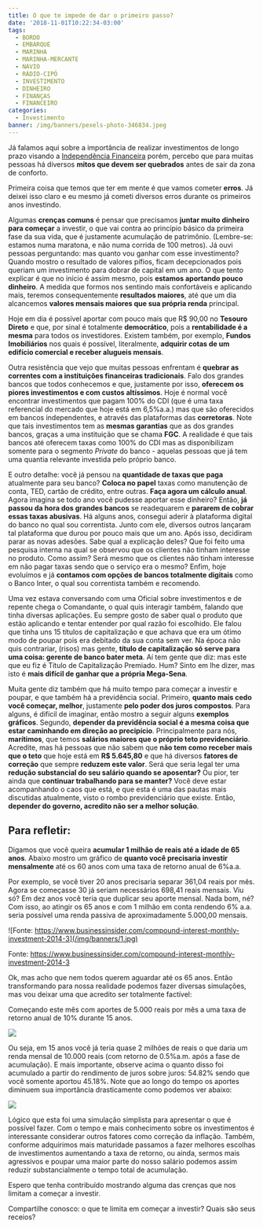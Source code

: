 ```yaml
---
title: O que te impede de dar o primeiro passo?
date: '2018-11-01T10:22:34-03:00'
tags:
  - BORDO
  - EMBARQUE
  - MARINHA
  - MARINHA-MERCANTE
  - NAVIO
  - RÁDIO-CIPÓ
  - INVESTIMENTO
  - DINHEIRO
  - FINANÇAS
  - FINANCEIRO
categories:
  - Investimento
banner: /img/banners/pexels-photo-346834.jpeg
---
```

Já falamos aqui sobre a importância de realizar investimentos de longo prazo visando a [Independência Financeira](https://www.radiocipo.com.br/artigos/rumo-%C3%A0-independ%C3%AAncia-financeira/) porém, percebo que para muitas pessoas há diversos **mitos que devem ser quebrados** antes de sair da zona de conforto.

Primeira coisa que temos que ter em mente é que vamos cometer **erros**. Já deixei isso claro e eu mesmo já cometi diversos erros durante os primeiros anos investindo. 

Algumas **crenças comuns** é pensar que precisamos **juntar muito dinheiro para começar** a investir, o que vai contra ao princípio básico da primeira fase da sua vida, que é justamente acumulação de patrimônio. (Lembre-se: estamos numa maratona, e não numa corrida de 100 metros). Já ouvi pessoas perguntando: mas quanto vou ganhar com esse investimento? Quando mostro o resultado de valores pífios, ficam decepcionados pois queriam um investimento para dobrar de capital em um ano. O que tento explicar é que no início é assim mesmo, pois **estamos aportando pouco dinheiro**. A medida que formos nos sentindo mais confortáveis e aplicando mais, teremos consequentemente **resultados maiores**, até que um dia alcancemos **valores mensais maiores que sua própria renda** principal.

Hoje em dia é possível aportar com pouco mais que R$ 90,00 no **Tesouro Direto** e que, por sinal é totalmente **democrático**, pois a **rentabilidade é a mesma** para todos os investidores. Existem também, por exemplo, **Fundos Imobiliários** nos quais é possível, literalmente, **adquirir cotas de um edifício comercial e receber alugueis mensais**.

Outra resistência que vejo que muitas pessoas enfrentam é **quebrar as correntes com a instituições financeiras tradicionais**. Falo dos grandes bancos que todos conhecemos e que, justamente por isso, **oferecem os piores investimentos e com custos altíssimos**. Hoje é normal você encontrar investimentos que pagam 100% do CDI (que é uma taxa referencial do mercado que hoje está em 6,5%a.a.) mas que são oferecidos em bancos independentes, e através das plataformas das **corretoras**. Note que tais investimentos tem as **mesmas garantias** que as dos grandes bancos, graças a uma instituição que se chama **FGC**. A realidade é que tais bancos até oferecem taxas como 100% do CDI mas as disponibilizam somente para o segmento _Private_ do banco - aquelas pessoas que já tem uma quantia relevante investida pelo próprio banco.

E outro detalhe: você já pensou na **quantidade de taxas que paga** atualmente para seu banco? **Coloca no papel** taxas como manutenção de conta, TED, cartão de crédito, entre outras. **Faça agora um cálculo anual**. Agora imagina se todo ano você pudesse aportar esse dinheiro? Então, **já passou da hora dos grandes bancos** se readequarem e **pararem de cobrar essas taxas abusivas**. Há alguns anos, consegui aderir à plataforma digital do banco no qual sou correntista. Junto com ele, diversos outros lançaram tal plataforma que durou por pouco mais que um ano. Após isso, decidiram parar as novas adesões. Sabe qual a explicação deles? Que foi feito uma pesquisa interna na qual se observou que os clientes não tinham interesse no produto. Como assim? Será mesmo que os clientes não tinham interesse em não pagar taxas sendo que o serviço era o mesmo? Enfim, hoje evoluímos e já **contamos com opções de bancos totalmente digitais** como o Banco Inter, o qual sou correntista também e recomendo.

Uma vez estava conversando com uma Oficial sobre investimentos e de repente chega o Comandante, o qual quis interagir também, falando que tinha diversas aplicações. Eu sempre gosto de saber qual o produto que estão aplicando e tentar entender por qual razão foi escolhido. Ele falou que tinha uns 15 títulos de capitalização e que achava que era um ótimo modo de poupar pois era debitado da sua conta sem ver. Na época não quis contrariar, (risos) mas gente, **título de capitalização só serve para uma coisa: gerente de banco bater meta**. Aí tem gente que diz: mas este que eu fiz é Título de Capitalização Premiado. Hum? Sinto em lhe dizer, mas isto é **mais difícil de ganhar que a própria Mega-Sena**.

Muita gente diz também que há muito tempo para começar a investir e poupar, e que também há a previdência social. Primeiro, **quanto mais cedo você começar, melhor**, justamente **pelo poder dos juros compostos**. Para alguns, é difícil de imaginar, então mostro a seguir alguns **exemplos gráficos**. Segundo, **depender da previdência social é a mesma coisa que estar caminhando em direção ao precipício**. Principalmente para nós, **marítimos**, que temos **salários maiores que o próprio teto previdenciário**. Acredite, mas há pessoas que não sabem que **não tem como receber mais que o teto** que hoje está em **R$ 5.645,80** e que há diversos **fatores de correção** que sempre **reduzem este valor**. Será que seria legal ter uma **redução substancial do seu salário quando se aposentar?** Ou pior, ter ainda que **continuar trabalhando para se manter?** Você deve estar acompanhando o caos que está, e que esta é uma das pautas mais discutidas atualmente, visto o rombo previdenciário que existe. Então, **depender do governo, acredito não ser a melhor solução**.

## Para refletir:

Digamos que você queira **acumular 1 milhão de reais até a idade de 65 anos**. Abaixo mostro um gráfico de **quanto você precisaria investir mensalmente** até os 60 anos com uma taxa de retorno anual de 6%a.a.

Por exemplo, se você tiver 20 anos precisaria separar 361,04 reais por mês. Agora se começasse 30 já seriam necessários 698,41 reais mensais. Viu só? Em dez anos você teria que duplicar seu aporte mensal. Nada bom, né? Com isso, ao atingir os 65 anos e com 1 milhão em conta rendendo 6% a.a. seria possível uma renda passiva de aproximadamente 5.000,00 mensais. 

![Fonte: https://www.businessinsider.com/compound-interest-monthly-investment-2014-3](/img/banners/1.jpg)

Fonte: https://www.businessinsider.com/compound-interest-monthly-investment-2014-3

Ok, mas acho que nem todos querem aguardar até os 65 anos. Então transformando para nossa realidade podemos fazer diversas simulações, mas vou deixar uma que acredito ser totalmente factível:

Começando este mês com aportes de 5.000 reais por mês a uma taxa de retorno anual de 10% durante 15 anos.

![](/img/banners/2.png)

Ou seja, em 15 anos você já teria quase 2 milhões de reais o que daria um renda mensal de 10.000 reais (com retorno de 0.5%a.m. após a fase de acumulação). E mais importante, observe acima o quanto disso foi acumulado a partir do rendimento de juros sobre juros: 54.82% sendo que você somente aportou 45.18%. Note que ao longo do tempo os aportes diminuem sua importância drasticamente como podemos ver abaixo:

![](/img/banners/3.png)

Lógico que esta foi uma simulação simplista para apresentar o que é possível fazer. Com o tempo e mais conhecimento sobre os investimentos é interessante considerar outros fatores como correção da inflação. Também, conforme adquirimos mais maturidade passamos a fazer melhores escolhas de investimentos aumentando a taxa de retorno, ou ainda, sermos mais agressivos e poupar uma maior parte do nosso salário podemos assim reduzir substancialmente o tempo total de acumulação.

Espero que tenha contribuído mostrando alguma das crenças que nos limitam a começar a investir. 

Compartilhe conosco: o que te limita em começar a investir? Quais são seus receios?
